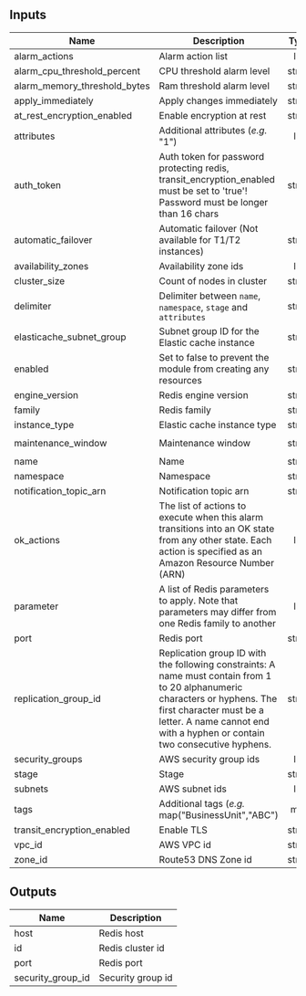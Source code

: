 
## Inputs

| Name | Description | Type | Default | Required |
|------|-------------|:----:|:-----:|:-----:|
| alarm_actions | Alarm action list | list | `<list>` | no |
| alarm_cpu_threshold_percent | CPU threshold alarm level | string | `75` | no |
| alarm_memory_threshold_bytes | Ram threshold alarm level | string | `10000000` | no |
| apply_immediately | Apply changes immediately | string | `true` | no |
| at_rest_encryption_enabled | Enable encryption at rest | string | `false` | no |
| attributes | Additional attributes (_e.g._ "1") | list | `<list>` | no |
| auth_token | Auth token for password protecting redis, transit_encryption_enabled must be set to 'true'! Password must be longer than 16 chars | string | `` | no |
| automatic_failover | Automatic failover (Not available for T1/T2 instances) | string | `false` | no |
| availability_zones | Availability zone ids | list | `<list>` | no |
| cluster_size | Count of nodes in cluster | string | `1` | no |
| delimiter | Delimiter between `name`, `namespace`, `stage` and `attributes` | string | `-` | no |
| elasticache_subnet_group | Subnet group ID for the Elastic cache instance | string | `` | no |
| enabled | Set to false to prevent the module from creating any resources | string | `true` | no |
| engine_version | Redis engine version | string | `4.0.10` | no |
| family | Redis family | string | `redis4.0` | no |
| instance_type | Elastic cache instance type | string | `cache.t2.micro` | no |
| maintenance_window | Maintenance window | string | `wed:03:00-wed:04:00` | no |
| name | Name | string | `redis` | no |
| namespace | Namespace | string | `global` | no |
| notification_topic_arn | Notification topic arn | string | `` | no |
| ok_actions | The list of actions to execute when this alarm transitions into an OK state from any other state. Each action is specified as an Amazon Resource Number (ARN) | list | `<list>` | no |
| parameter | A list of Redis parameters to apply. Note that parameters may differ from one Redis family to another | list | `<list>` | no |
| port | Redis port | string | `6379` | no |
| replication_group_id | Replication group ID with the following constraints:  A name must contain from 1 to 20 alphanumeric characters or hyphens.   The first character must be a letter.   A name cannot end with a hyphen or contain two consecutive hyphens. | string | `` | no |
| security_groups | AWS security group ids | list | `<list>` | no |
| stage | Stage | string | `default` | no |
| subnets | AWS subnet ids | list | `<list>` | no |
| tags | Additional tags (_e.g._ map("BusinessUnit","ABC") | map | `<map>` | no |
| transit_encryption_enabled | Enable TLS | string | `true` | no |
| vpc_id | AWS VPC id | string | `REQUIRED` | no |
| zone_id | Route53 DNS Zone id | string | `` | no |

## Outputs

| Name | Description |
|------|-------------|
| host | Redis host |
| id | Redis cluster id |
| port | Redis port |
| security_group_id | Security group id |

